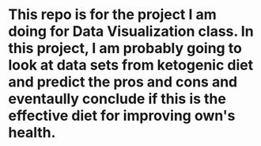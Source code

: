# This repo is for the project I am doing for Data Visualization class. In this project, I am probably going to look at data sets from ketogenic diet and predict the pros and cons and eventaully conclude if this is the effective diet for improving own's health. 
